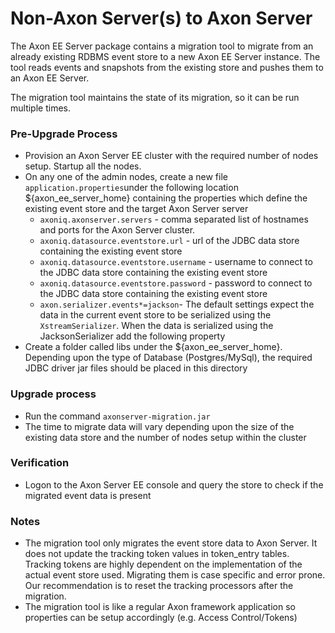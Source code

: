 # Non-Axon Server\(s\) to Axon Server

The Axon EE Server package contains a migration tool to migrate from an already existing RDBMS event store to a new Axon EE Server instance. The tool reads events and snapshots from the existing store and pushes them to an Axon EE Server.

The migration tool maintains the state of its migration, so it can be run multiple times.

### Pre-Upgrade Process

* Provision an Axon Server EE cluster with the required number of nodes setup. Startup all the nodes.
* On any one of the admin nodes, create a new file `application.properties`under the following location ${axon\_ee\_server\_home} containing the properties which define the existing event store and the target Axon Server server
  * `axoniq.axonserver.servers` - comma separated list of hostnames and ports for the Axon Server cluster.
  * `axoniq.datasource.eventstore.url` - url of the JDBC data store containing the existing event store
  * `axoniq.datasource.eventstore.username` - username to connect to the JDBC data store containing the existing event store
  * `axoniq.datasource.eventstore.password` - password to connect to the JDBC data store containing the existing event store
  * `axon.serializer.events*=jackson`- The default settings expect the data in the current event store to be serialized using the `XstreamSerializer`. When the data is serialized using the JacksonSerializer add the following property
* Create a folder called libs under the ${axon\_ee\_server\_home}. Depending upon the type of Database \(Postgres/MySql\), the required JDBC driver jar files should be placed in this directory

### Upgrade process

* Run the command `axonserver-migration.jar`
* The time to migrate data will vary depending upon the size of the existing data store and the number of nodes setup within the cluster

### Verification

* Logon to the Axon Server EE console and query the store to check if the migrated event data is present

### Notes

* The migration tool only migrates the event store data to Axon Server. It does not update the tracking token values in token\_entry tables. Tracking tokens are highly dependent on the implementation of the actual event store used. Migrating them is case specific and error prone. Our recommendation is to reset the tracking processors after the migration.
* The migration tool is like a regular Axon framework application so properties can be setup accordingly \(e.g. Access Control/Tokens\)

